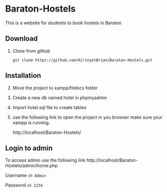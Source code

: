 # Baraton-Hostels

This is a website for students to book hostels in Baraton

## Download

1. Clone from github

    ```
    git clone https://github.com/KirinyetBrian/Baraton-Hostels.git
    ```
    

## Installation

2. Move the project to xampp/htdocs folder

3. Create a new db named hotel in phpmyadmin

4. Import hotel.sql file to create tables

5. use the following link to open the project in you browser make sure your xampp is running.

   http://localhost/Baraton-Hostels/

## Login to admin
To access admin use the following link
http://localhost/Baraton-Hostels/admin/home.php

Username
    ```sh
    Admin
    ```

Password 
    ```sh
    1234
    ```
